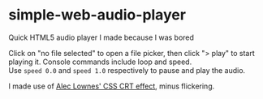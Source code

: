 # simple-web-audio-player
Quick HTML5 audio player I made because I was bored

Click on "no file selected" to open a file picker, then click "> play" to start playing it.
Console commands include loop and speed.<br>
Use `speed 0.0` and `speed 1.0` respectively to pause and play the audio.

I made use of [Alec Lownes' CSS CRT effect](https://aleclownes.com/2017/02/01/crt-display.html), minus flickering.
